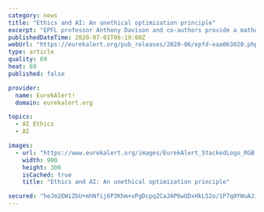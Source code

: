 ```yaml
---
category: news
title: "Ethics and AI: An unethical optimization principle"
excerpt: "EPFL professor Anthony Davison and co-authors provide a mathematical basis for concerns about ethical implications of AI."
publishedDateTime: 2020-07-01T06:19:00Z
webUrl: "https://eurekalert.org/pub_releases/2020-06/epfd-eaa063020.php"
type: article
quality: 69
heat: 69
published: false

provider:
  name: EurekAlert!
  domain: eurekalert.org

topics:
  - AI Ethics
  - AI

images:
  - url: "https://www.eurekalert.org/images/EurekAlert_StackedLogo_RGB.jpg"
    width: 900
    height: 300
    isCached: true
    title: "Ethics and AI: An unethical optimization principle"

secured: "heJm2EWiZbU+mhNfij6P3Khm+xPgDcpqZCaJAP6wUDxHkL52o/1P7q0YWuAJiMt+SALp+kzbNrtyyOoK8JdJ3woBOuhPfEUWrraxfDxi+0ylzKwP33eVL1ECJQwEZO/kgkZRgvR19LkppZjGdc+smxE2GeHcKiL3mUhcF6ilYBQ6I0pi0nu0iHYdWgCTA4aDq7WOEO5HYtNgChSud85XeWZFsQBF28ygLFhN7F2L/KWFTKYhrtJCRjwxlQ9vN0Qw9pMdVJNqqlyTiVzpzaV51Lr1zlyzEM4DotiEKIAXhYqrLvIZNgeFd1UF/CFY4T2JiZBcG5eR8MG1A0E93tn2Jg==;XVx38UvmUDFCwezHDOYMnw=="
---
```


